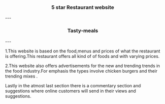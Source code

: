 <h3 style="text-align:center;">5 star Restaurant website </h3>
---
<h3 style="text-align:center;">Tasty-meals</h3>
---
<p>1.This website is based on the food,menus and prices of what the restaurant is offering.This restaurant offers all kind of of foods and with varying prices. </p>
<p>2.This website also offers advertisements for the new and trending trends in the food industry.For emphasis the types involve chicken burgers and their trending mixes .</p>
<p></p>
<p>Lastly in the atmost last section there is a commentary section and suggestions where online customers will send in their views and suggestions. </p>
